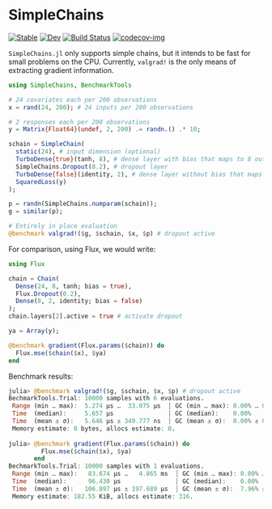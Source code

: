 # SimpleChains

[![Stable](https://img.shields.io/badge/docs-stable-blue.svg)](https://PumasAI.github.io/SimpleChains.jl/stable)
[![Dev](https://img.shields.io/badge/docs-dev-blue.svg)](https://PumasAI.github.io/SimpleChains.jl/dev)
[![Build Status](https://github.com/PumasAI/SimpleChains.jl/workflows/CI/badge.svg)](https://github.com/PumasAI/SimpleChains.jl/actions)
[![codecov-img](https://codecov.io/gh/PumasAI/SimpleChains.jl/branch/main/graph/badge.svg)](https://codecov.io/gh/PumasAI/SimpleChains.jl)

`SimpleChains.jl` only supports simple chains, but it intends to be fast for small problems on the CPU.
Currently, `valgrad!` is the only means of extracting gradient information.

```julia
using SimpleChains, BenchmarkTools

# 24 covariates each per 200 observations
x = rand(24, 200); # 24 inputs per 200 observations

# 2 responses each per 200 observations
y = Matrix{Float64}(undef, 2, 200) .= randn.() .* 10;

schain = SimpleChain(
  static(24), # input dimension (optional)
  TurboDense{true}(tanh, 8), # dense layer with bias that maps to 8 outputs and applies `tanh` activation
  SimpleChains.Dropout(0.2), # dropout layer
  TurboDense{false}(identity, 2), # dense layer without bias that maps to 2 outputs and `identity` activation
  SquaredLoss(y)
);

p = randn(SimpleChains.numparam(schain));
g = similar(p);

# Entirely in place evaluation
@benchmark valgrad!($g, $schain, $x, $p) # dropout active
```
For comparison, using Flux, we would write:
```julia
using Flux

chain = Chain(
  Dense(24, 8, tanh; bias = true),
  Flux.Dropout(0.2),
  Dense(8, 2, identity; bias = false)
);
chain.layers[2].active = true # activate dropout

ya = Array(y);

@benchmark gradient(Flux.params($chain)) do
  Flux.mse($chain($x), $ya)
end
```

Benchmark results:
```julia
julia> @benchmark valgrad!($g, $schain, $x, $p) # dropout active
BechmarkTools.Trial: 10000 samples with 6 evaluations.
 Range (min … max):  5.274 μs …  33.075 μs  ┊ GC (min … max): 0.00% … 0.00%
 Time  (median):     5.657 μs               ┊ GC (median):    0.00%
 Time  (mean ± σ):   5.646 μs ± 349.777 ns  ┊ GC (mean ± σ):  0.00% ± 0.00%
 Memory estimate: 0 bytes, allocs estimate: 0.
  
julia> @benchmark gradient(Flux.params($chain)) do
         Flux.mse($chain($x), $ya)
       end
BechmarkTools.Trial: 10000 samples with 1 evaluations.
 Range (min … max):   83.674 μs …   4.865 ms  ┊ GC (min … max): 0.00% … 93.21%
 Time  (median):      96.430 μs               ┊ GC (median):    0.00%
 Time  (mean ± σ):   106.897 μs ± 197.689 μs  ┊ GC (mean ± σ):  7.96% ±  4.22%
 Memory estimate: 182.55 KiB, allocs estimate: 316.
```

